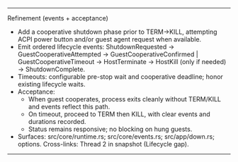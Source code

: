 
---
Refinement (events + acceptance)
- Add a cooperative shutdown phase prior to TERM→KILL, attempting ACPI power button and/or guest agent request when available.
- Emit ordered lifecycle events: ShutdownRequested → GuestCooperativeAttempted → GuestCooperativeConfirmed | GuestCooperativeTimeout → HostTerminate → HostKill (only if needed) → ShutdownComplete.
- Timeouts: configurable pre-stop wait and cooperative deadline; honor existing lifecycle waits.
- Acceptance:
  - When guest cooperates, process exits cleanly without TERM/KILL and events reflect this path.
  - On timeout, proceed to TERM then KILL, with clear events and durations recorded.
  - Status remains responsive; no blocking on hung guests.
- Surfaces: src/core/runtime.rs; src/core/events.rs; src/app/down.rs; options.
Cross-links: Thread 2 in snapshot (Lifecycle gap).

---

